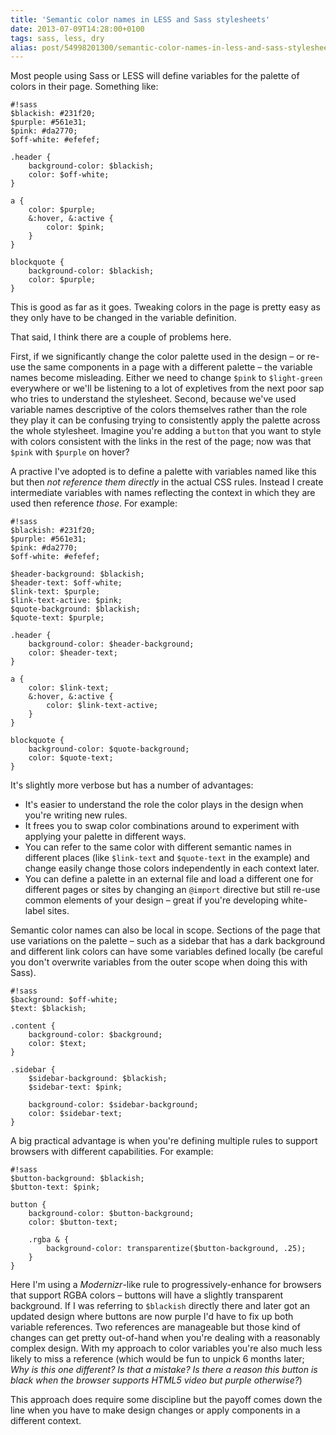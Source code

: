 ```yaml
---
title: 'Semantic color names in LESS and Sass stylesheets'
date: 2013-07-09T14:28:00+0100
tags: sass, less, dry
alias: post/54998201300/semantic-color-names-in-less-and-sass-stylesheets
---
```


Most people using Sass or LESS will define variables for the palette of colors in their page. Something like:

	#!sass
	$blackish: #231f20;
	$purple: #561e31;
	$pink: #da2770;
	$off-white: #efefef;

	.header {
		background-color: $blackish;
		color: $off-white;
	}

	a {
		color: $purple;
		&:hover, &:active {
			color: $pink;
		}
	}

	blockquote {
		background-color: $blackish;
		color: $purple;
	}

This is good as far as it goes. Tweaking colors in the page is pretty easy as they only have to be changed in the variable definition.

That said, I think there are a couple of problems here. 

<!-- more -->

First, if we significantly change the color palette used in the design – or re-use the same components in a page with a different palette – the variable names become misleading. Either we need to change `$pink` to `$light-green` everywhere or we'll be listening to a lot of expletives from the next poor sap who tries to understand the stylesheet. Second, because we've used variable names descriptive of the colors themselves rather than the role they play it can be confusing trying to consistently apply the palette across the whole stylesheet. Imagine you're adding a `button` that you want to style with colors consistent with the links in the rest of the page; now was that `$pink` with `$purple` on hover?

A practive I've adopted is to define a palette with variables named like this but then *not reference them directly* in the actual CSS rules. Instead I create intermediate variables with names reflecting the context in which they are used then reference *those*. For example:

	#!sass
	$blackish: #231f20;
	$purple: #561e31;
	$pink: #da2770;
	$off-white: #efefef;

	$header-background: $blackish;
	$header-text: $off-white;
	$link-text: $purple;
	$link-text-active: $pink;
	$quote-background: $blackish;
	$quote-text: $purple;

	.header {
		background-color: $header-background;
		color: $header-text;
	}

	a {
		color: $link-text;
		&:hover, &:active {
			color: $link-text-active;
		}
	}

	blockquote {
		background-color: $quote-background;
		color: $quote-text;
	}

It's slightly more verbose but has a number of advantages:

* It's easier to understand the role the color plays in the design when you're writing new rules.
* It frees you to swap color combinations around to experiment with applying your palette in different ways.
* You can refer to the same color with different semantic names in different places (like `$link-text` and `$quote-text` in the example) and change easily change those colors independently in each context later.
* You can define a palette in an external file and load a different one for different pages or sites by changing an `@import` directive but still re-use common elements of your design – great if you're developing white-label sites.

Semantic color names can also be local in scope. Sections of the page that use variations on the palette – such as a sidebar that has a dark background and different link colors can have some variables defined locally (be careful you don't overwrite variables from the outer scope when doing this with Sass).

	#!sass
	$background: $off-white;
	$text: $blackish;

	.content {
		background-color: $background;
		color: $text;
	}

	.sidebar {
		$sidebar-background: $blackish;
		$sidebar-text: $pink;

		background-color: $sidebar-background;
		color: $sidebar-text;
	}

A big practical advantage is when you're defining multiple rules to support browsers with different capabilities. For example:

	#!sass
	$button-background: $blackish;
	$button-text: $pink;

	button {
		background-color: $button-background;
		color: $button-text;

		.rgba & {
			background-color: transparentize($button-background, .25);
		}
	}

Here I'm using a *Modernizr*-like rule to progressively-enhance for browsers that support RGBA colors – buttons will have a slightly transparent background. If I was referring to `$blackish` directly there and later got an updated design where buttons are now purple I'd have to fix up both variable references. Two references are manageable but those kind of changes can get pretty out-of-hand when you're dealing with a reasonably complex design. With my approach to color variables you're also much less likely to miss a reference (which would be fun to unpick 6 months later; *Why is this one different? Is that a mistake? Is there a reason this button is black when the browser supports HTML5 video but purple otherwise?*)

This approach does require some discipline but the payoff comes down the line when you have to make design changes or apply components in a different context.
